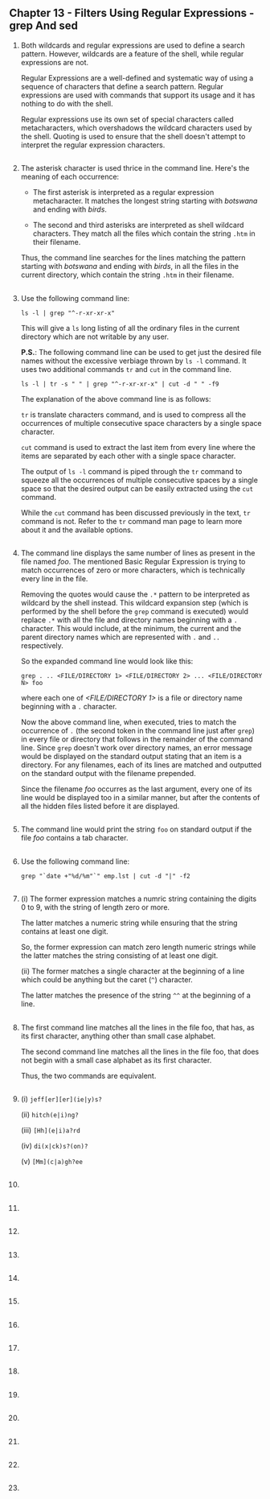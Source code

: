 ## Chapter 13 - Filters Using Regular Expressions - grep And sed

01.	Both wildcards and regular expressions are used to define a search pattern. However, wildcards are a feature of the shell, while regular expressions are not.

	Regular Expressions are a well-defined and systematic way of using a sequence of characters that define a search pattern. Regular expressions are used with commands that support its usage and it has nothing to do with the shell.

	Regular expressions use its own set of special characters called metacharacters, which overshadows the wildcard characters used by the shell. Quoting is used to ensure that the shell doesn't attempt to interpret the regular expression characters.

##

02.	The asterisk character is used thrice in the command line. Here's the meaning of each occurrence:

	-	The first asterisk is interpreted as a regular expression metacharacter. It matches the longest string starting with _botswana_ and ending with _birds_.

	-	The second and third asterisks are interpreted as shell wildcard characters. They match all the files which contain the string `.htm` in their filename.

	Thus, the command line searches for the lines matching the pattern starting with _botswana_ and ending with _birds_, in all the files in the current directory, which contain the string `.htm` in their filename.

##

03.	Use the following command line:

	`ls -l | grep "^-r-xr-xr-x"`
	
	This will give a `ls` long listing of all the ordinary files in the current directory which are not writable by any user.
	
	**P.S.**: The following command line can be used to get just the desired file names without the excessive verbiage thrown by `ls -l` command. It uses two additional commands `tr` and `cut` in the command line.
	
	`ls -l | tr -s " " | grep "^-r-xr-xr-x" | cut -d " " -f9`

	The explanation of the above command line is as follows:
	
	`tr` is translate characters command, and is used to compress all the occurrences of multiple consecutive space characters by a single space character.

	`cut` command is used to extract the last item from every line where the items are separated by each other with a single space character.

	The output of `ls -l` command is piped through the `tr` command to squeeze all the occurrences of multiple consecutive spaces by a single space so that the desired output can be easily extracted using the `cut` command.

	While the `cut` command has been discussed previously in the text, `tr` command is not. Refer to the `tr` command man page to learn more about it and the available options.

##

04.	The command line displays the same number of lines as present in the file named _foo_. The mentioned Basic Regular Expression is trying to match occurrences of zero or more characters, which is technically every line in the file.

	Removing the quotes would cause the `.*` pattern to be interpreted as wildcard by the shell instead. This wildcard expansion step (which is performed by the shell before the `grep` command is executed) would replace `.*` with all the file and directory names beginning with a `.` character. This would include, at the minimum, the current and the parent directory names which are represented with `.` and `..` respectively.
	
	So the expanded command line would look like this:
	
	`grep . .. <FILE/DIRECTORY 1> <FILE/DIRECTORY 2> ... <FILE/DIRECTORY N> foo`
	
	where each one of _<FILE/DIRECTORY 1>_ is a file or directory name beginning with a `.` character.
	
	Now the above command line, when executed, tries to match the occurrence of `.` (the second token in the command line just after `grep`) in every file or directory that follows in the remainder of the command line. Since `grep` doesn't work over directory names, an error message would be displayed on the standard output stating that an item is a directory. For any filenames, each of its lines are matched and outputted on the standard output with the filename prepended.

	Since the filename _foo_ occurres as the last argument, every one of its line would be displayed too in a similar manner, but after the contents of all the hidden files listed before it are displayed.

##

05.	The command line would print the string `foo` on standard output if the file _foo_ contains a tab character.

##

06.	Use the following command line:

    ```grep "`date +"%d/%m"`" emp.lst | cut -d "|" -f2```

##

07.	(i) The former expression matches a numric string containing the digits 0 to 9, with the string of length zero or more.

	The latter matches a numeric string while ensuring that the string contains at least one digit.

	So, the former expression can match zero length numeric strings while the latter matches the string consisting of at least one digit.

	(ii) The former matches a single character at the beginning of a line which could be anything but the caret (`^`) character.
		
	The latter matches the presence of the string `^^` at the beginning of a line.

##

08.	The first command line matches all the lines in the file foo, that has, as its first character, anything other than small case alphabet.

	The second command line matches all the lines in the file foo, that does not begin with a small case alphabet as its first character.

	Thus, the two commands are equivalent.

##

09.	(i) `jeff[er][er](ie|y)s?`

	(ii) `hitch(e|i)ng?`

	(iii) `[Hh](e|i)a?rd`

	(iv) `di(x|ck)s?(on)?`

	(v) `[Mm](c|a)gh?ee`

##

10.	

##

11.	

##

12.	

##

13.	

##

14.	

##

15.	

##

16.	

##

17.	

##

18.	

##

19.	

##

20.

##

21.

##

22.	

##

23.

##
